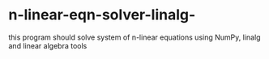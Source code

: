 # n-linear-eqn-solver-linalg-
this program should solve system of n-linear equations using NumPy, linalg and linear algebra tools
